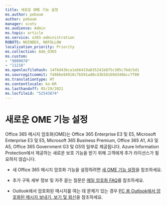 ```yaml
---
title: 새로운 OME 기능 설정
ms.author: pebaum
author: pebaum
manager: scotv
ms.audience: Admin
ms.topic: article
ms.service: o365-administration
ROBOTS: NOINDEX, NOFOLLOW
localization_priority: Priority
ms.collection: Adm_O365
ms.custom:
- "9000078"
- "11216"
ms.openlocfilehash: 14f6d43bca1eb6419a835241b875c305c7bdc5d1
ms.sourcegitcommit: f4866e94918c7b591ad0cd3b58169d340bcc7f00
ms.translationtype: HT
ms.contentlocale: ko-KR
ms.lasthandoff: 05/19/2021
ms.locfileid: "52543874"
---
```

# <a name="set-up-new-ome-capabilities"></a>새로운 OME 기능 설정

Office 365 메시지 암호화(OME)는 Office 365 Enterprise E3 및 E5, Microsoft Enterprise E3 및 E5, Microsoft 365 Business Premium, Office 365 A1, A3 및 A5, Office 365 Government G3 및 G5의 일부로 제공됩니다. Azure Information Protection에서 제공하는 새로운 보호 기능을 받기 위해 고객에게 추가 라이선스가 필요하지 않습니다. 

- 새 Office 365 메시지 암호화 기능을 설정하려면 [새 OME 기능 설정](/microsoft-365/compliance/set-up-new-message-encryption-capabilities)을 참조하세요.

- 추가 구독 세부 정보 및 자주 묻는 질문은 [메일 암호화 FAQ](/microsoft-365/compliance/ome-faq#what-subscriptions-do-i-need-to-use-the-new-ome-capabilities-)를 참조하세요.

- Outlook에서 암호화된 메시지를 여는 데 문제가 있는 경우 [PC 용 Outlook에서 암호화된 메시지 보내기, 보기 및 회신](https://support.microsoft.com/en-us/topic/send-view-and-reply-to-encrypted-messages-in-outlook-for-pc-eaa43495-9bbb-4fca-922a-df90dee51980?ui=en-us&rs=en-us&ad=us)을 참조하세요.